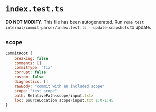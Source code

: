 # `index.test.ts`

**DO NOT MODIFY**. This file has been autogenerated. Run `rome test internal/commit-parser/index.test.ts --update-snapshots` to update.

## `scope`

```javascript
CommitRoot {
	breaking: false
	comments: []
	commitType: "fix"
	corrupt: false
	custom: false
	diagnostics: []
	rawBody: "commit with an included scope"
	scope: "test scope"
	path: RelativePath<scope/input.txt>
	loc: SourceLocation scope/input.txt 1:0-1:45
}
```
